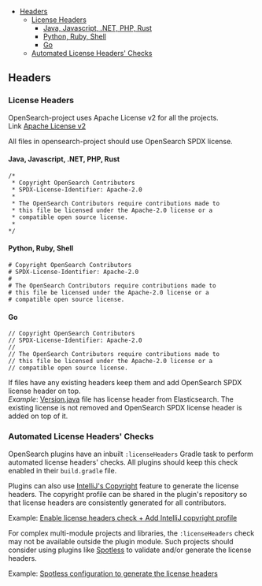 <!-- TOC -->
- [Headers](#headers)
  - [License Headers](#license-headers)
    - [Java, Javascript, .NET, PHP, Rust](#java-javascript-net-php-rust)
    - [Python, Ruby, Shell](#python-ruby-shell)
    - [Go](#go)
  - [Automated License Headers' Checks](#automated-license-headers-checks)
<!-- TOC -->
## Headers

### License Headers
OpenSearch-project uses Apache License v2 for all the projects.  
Link [Apache License v2](LICENSE)

All files in opensearch-project should use OpenSearch SPDX license.

#### Java, Javascript, .NET, PHP, Rust
```
/*
 * Copyright OpenSearch Contributors
 * SPDX-License-Identifier: Apache-2.0
 *
 * The OpenSearch Contributors require contributions made to
 * this file be licensed under the Apache-2.0 license or a
 * compatible open source license.
 *
*/
```

#### Python, Ruby, Shell

```
# Copyright OpenSearch Contributors
# SPDX-License-Identifier: Apache-2.0
#
# The OpenSearch Contributors require contributions made to
# this file be licensed under the Apache-2.0 license or a
# compatible open source license.
```

#### Go

```
// Copyright OpenSearch Contributors
// SPDX-License-Identifier: Apache-2.0
//
// The OpenSearch Contributors require contributions made to
// this file be licensed under the Apache-2.0 license or a
// compatible open source license.
```

If files have any existing headers keep them and add OpenSearch SPDX license header on top.  
_Example_: [Version.java](https://github.com/opensearch-project/OpenSearch/blob/main/server/src/main/java/org/opensearch/Version.java) file has license header from Elasticsearch.
 The existing license is not removed and OpenSearch SPDX license header is added on top of it.   

### Automated License Headers' Checks

OpenSearch plugins have an inbuilt `:licenseHeaders` Gradle task to perform automated license headers' checks. All plugins should keep this check enabled in their `build.gradle` file.

Plugins can also use [IntelliJ's Copyright](https://www.jetbrains.com/help/idea/copyright.html) feature to generate the license headers. The copyright profile can be shared in the plugin's repository so that license headers are consistently generated for all contributors.

Example: [Enable license headers check + Add IntelliJ copyright profile](https://github.com/opensearch-project/k-NN/pull/41)

For complex multi-module projects and libraries, the `:licenseHeaders` check may not be available outside the plugin module. Such projects should consider using plugins like [Spotless](https://github.com/diffplug/spotless) to validate and/or generate the license headers.

Example: [Spotless configuration to generate the license headers](https://github.com/opensearch-project/performance-analyzer/blob/1357d86e3936c1de8de951e85f2db792e49d8a02/build.gradle#L89-L104)
